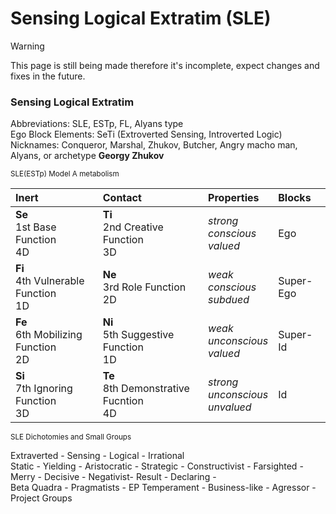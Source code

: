 # **Sensing Logical Extratim** (SLE)  
> [!WARNING]
> This page is still being made therefore it's incomplete, expect changes and fixes in the future.  
  
### **Sensing Logical Extratim**
Abbreviations: SLE, ESTp, FL, Alyans type  
Ego Block Elements: SeTi (Extroverted Sensing, Introverted Logic)  
Nicknames: Conqueror, Marshal, Zhukov, Butcher, Angry macho man, Alyans, or archetype **Georgy Zhukov**  

   <sub>SLE(ESTp) Model A metabolism<sub>  
   
| **Inert**  | **Contact** | **Properties** | **Blocks** |
| :------------ | :------------ | :------------ | :------------ |
| **Se**<br />1st Base Function<br />4D  | **Ti**<br />2nd Creative Function<br />3D  | _strong_ <br /> _conscious_ <br /> _valued_ | Ego  |
| **Fi**<br />4th Vulnerable Function<br />1D  | **Ne**<br />3rd Role Function<br />2D  | _weak_ <br /> _conscious_ <br /> _subdued_  | Super-Ego  |
| **Fe**<br />6th Mobilizing Function<br />2D  | **Ni**<br />5th Suggestive Function<br />1D  | _weak_ <br /> _unconscious_ <br /> _valued_  | Super-Id  |
| **Si**<br />7th Ignoring Function<br />3D  | **Te**<br />8th Demonstrative Fucntion<br />4D  | _strong_ <br /> _unconscious_ <br /> _unvalued_  | Id  |  
  
   <sub>SLE Dichotomies and Small Groups<sub>  
  
Extraverted - Sensing - Logical - Irrational  
Static - Yielding - Aristocratic - Strategic - Constructivist - Farsighted - Merry - Decisive - Negativist- Result - Declaring -  
Beta Quadra - Pragmatists - EP Temperament - Business-like - Agressor - Project Groups  
   
